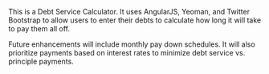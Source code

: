 This is a Debt Service Calculator.  It uses AngularJS, Yeoman, and Twitter Bootstrap to allow users to enter their debts to calculate how long it will take to pay them all off.

Future enhancements will include monthly pay down schedules.  It will also prioritize payments based on interest rates to minimize debt service vs. principle payments.


